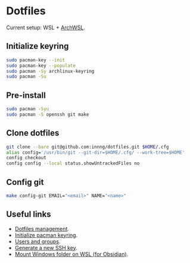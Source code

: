 # Dotfiles

Current setup: WSL + [ArchWSL](https://github.com/yuk7/ArchWSL).

## Initialize keyring

```sh
sudo pacman-key --init
sudo pacman-key --populate
sudo pacman -Sy archlinux-keyring
sudo pacman -Su
```

## Pre-install
```sh
sudo pacman -Syu
sudo pacman -S openssh git make
```

## Clone dotfiles

```sh
git clone --bare git@github.com:innng/dotfiles.git $HOME/.cfg
alias config='/usr/bin/git --git-dir=$HOME/.cfg/ --work-tree=$HOME'
config checkout
config config --local status.showUntrackedFiles no
```

## Config git

```sh
make config-git EMAIL="<email>" NAME="<name>"
```

## Useful links
- [Dotfiles management](https://www.atlassian.com/git/tutorials/dotfiles).
- [Initialize pacman keyring](https://wsldl-pg.github.io/ArchW-docs/How-to-Setup/#initialize-keyring).
- [Users and groups](https://wiki.archlinux.org/title/Users_and_groups).
- [Generate a new SSH key](https://docs.github.com/en/authentication/connecting-to-github-with-ssh/generating-a-new-ssh-key-and-adding-it-to-the-ssh-agent?platform=linux).
- [Mount Windows folder on WSL (for Obsidian)](https://forum.obsidian.md/t/support-for-vaults-in-windows-subsystem-for-linux-wsl/8580/32).